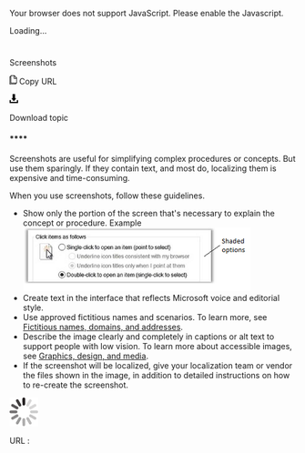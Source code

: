 Your browser does not support JavaScript. Please enable the Javascript.

Loading...

# 

Screenshots

![Copy URL](media/screenshots/Copy.png)
Copy URL

![Download](media/screenshots/Download.png)

Download topic

#### ****

Screenshots
are useful for simplifying complex procedures or concepts. But use
them sparingly. If they contain text, and most do, localizing them
is expensive and time-consuming. 

When you use screenshots, follow these guidelines.

  - Show only the portion of the screen that's necessary to explain the concept or procedure.
    Example
    ![](media/screenshots/250946014.png)
  - Create text in the interface that reflects Microsoft voice and editorial style.
  - Use approved fictitious names and scenarios. To learn more, see [Fictitious names, domains, and addresses](https://worldready.cloudapp.net/Styleguide/Read?id=2700&topicid=26697).
  - Describe
    the image clearly and completely in captions or alt text to
    support people with low vision. To learn more about accessible
    images, see [Graphics, design, and media](https://worldready.cloudapp.net/Styleguide/Read?id=2700&topicid=32191).
  - If
    the screenshot will be localized, give your localization team or vendor
    the files shown in the image, in addition to detailed
    instructions on how to re-create the screenshot. 

![In progress](media/screenshots/activity-large.gif)

URL :
